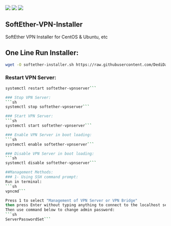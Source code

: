 ![](https://img.shields.io/github/stars/DediData/SoftEther-VPN-Installer.svg) ![](https://img.shields.io/github/forks/DediData/SoftEther-VPN-Installer.svg) ![](https://img.shields.io/github/issues/DediData/SoftEther-VPN-Installer.svg)

## SoftEther-VPN-Installer
SoftEther VPN Installer for CentOS &amp; Ubuntu, etc

## One Line Run Installer:
```sh
wget -O softether-installer.sh https://raw.githubusercontent.com/DediData/SoftEther-VPN-Installer/master/softether-installer.sh && chmod +x softether-installer.sh && ./softether-installer.sh
```

### Restart VPN Server:
```sh
systemctl restart softether-vpnserver```

### Stop VPN Server:
```sh
systemctl stop softether-vpnserver```

### Start VPN Server:
```sh
systemctl start softether-vpnserver```

### Enable VPN Server in boot loading:
```sh
systemctl enable softether-vpnserver```

### Disable VPN Server in boot loading:
```sh
systemctl disable softether-vpnserver```

##Management Methods:
### 1- Using SSH command prompt: 
Run in terminal:
```sh
vpncmd```

Press 1 to select "Management of VPN Server or VPN Bridge"
then press Enter without typing anything to connect to the localhost server, and again press Enter without inputting anything to connect to server by server admin mode.
Then use command below to change admin password:
```sh
ServerPasswordSet```

